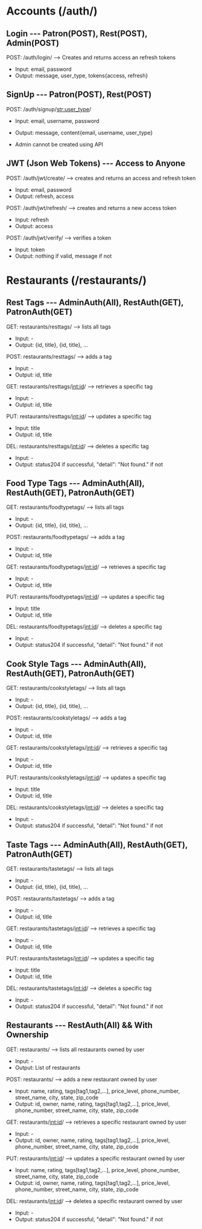 # Accounts (/auth/)
## Login --- Patron(POST), Rest(POST), Admin(POST)
POST: /auth/login/ --> Creates and returns access an refresh tokens
* Input: email, password
* Output: message, user_type, tokens{access, refresh}

## SignUp --- Patron(POST), Rest(POST)
POST: /auth/signup/<str:user_type>/
* Input: email, username, password
* Output: message, content{email, username, user_type}

* Admin cannot be created using API

## JWT (Json Web Tokens) --- Access to Anyone
POST: /auth/jwt/create/ --> creates and returns an access and refresh token
* Input: email, password
* Output: refresh, access

POST: /auth/jwt/refresh/ --> creates and returns a new access token
* Input: refresh
* Output: access

POST: /auth/jwt/verify/ --> verifies a token
* Input: token
* Output: nothing if valid, message if not

# Restaurants (/restaurants/)
## Rest Tags --- AdminAuth(All), RestAuth(GET), PatronAuth(GET)
GET: restaurants/resttags/ --> lists all tags
* Input: -
* Output: {id, title}, {id, title}, ...

POST: restaurants/resttags/ --> adds a tag
* Input: -
* Output: id, title

GET: restaurants/resttags/<int:id>/ --> retrieves a specific tag
* Input: -
* Output: id, title

PUT: restaurants/resttags/<int:id>/ --> updates a specific tag
* Input: title
* Output: id, title

DEL: restaurants/resttags/<int:id>/ --> deletes a specific tag
* Input: -
* Output: status204 if successful, "detail": "Not found." if not

## Food Type Tags --- AdminAuth(All), RestAuth(GET), PatronAuth(GET)
GET: restaurants/foodtypetags/ --> lists all tags
* Input: -
* Output: {id, title}, {id, title}, ...

POST: restaurants/foodtypetags/ --> adds a tag
* Input: -
* Output: id, title

GET: restaurants/foodtypetags/<int:id>/ --> retrieves a specific tag
* Input: -
* Output: id, title

PUT: restaurants/foodtypetags/<int:id>/ --> updates a specific tag
* Input: title
* Output: id, title

DEL: restaurants/foodtypetags/<int:id>/ --> deletes a specific tag
* Input: -
* Output: status204 if successful, "detail": "Not found." if not


## Cook Style Tags --- AdminAuth(All), RestAuth(GET), PatronAuth(GET)
GET: restaurants/cookstyletags/ --> lists all tags
* Input: -
* Output: {id, title}, {id, title}, ...

POST: restaurants/cookstyletags/ --> adds a tag
* Input: -
* Output: id, title

GET: restaurants/cookstyletags/<int:id>/ --> retrieves a specific tag
* Input: -
* Output: id, title

PUT: restaurants/cookstyletags/<int:id>/ --> updates a specific tag
* Input: title
* Output: id, title

DEL: restaurants/cookstyletags/<int:id>/ --> deletes a specific tag
* Input: -
* Output: status204 if successful, "detail": "Not found." if not


## Taste Tags --- AdminAuth(All), RestAuth(GET), PatronAuth(GET)
GET: restaurants/tastetags/ --> lists all tags
* Input: -
* Output: {id, title}, {id, title}, ...

POST: restaurants/tastetags/ --> adds a tag
* Input: -
* Output: id, title

GET: restaurants/tastetags/<int:id>/ --> retrieves a specific tag
* Input: -
* Output: id, title

PUT: restaurants/tastetags/<int:id>/ --> updates a specific tag
* Input: title
* Output: id, title

DEL: restaurants/tastetags/<int:id>/ --> deletes a specific tag
* Input: -
* Output: status204 if successful, "detail": "Not found." if not

## Restaurants --- RestAuth(All) && With Ownership
GET: restaurants/ --> lists all restaurants owned by user
* Input: -
* Output: List of restaurants

POST: restaurants/ --> adds a new restaurant owned by user
* Input: name, rating, tags[tag1,tag2,...], price_level, phone_number, 
                    street_name, city, state, zip_code
* Output: id, owner, name, rating, tags[tag1,tag2,...], price_level,
                    phone_number, street_name, city, state, zip_code

GET: restaurants/<int:id>/ --> retrieves a specific restaurant owned by user
* Input: -
* Output: id, owner, name, rating, tags[tag1,tag2,...], price_level,
                    phone_number, street_name, city, state, zip_code

PUT: restaurants/<int:id>/ --> updates a specific restaurant owned by user
* Input: name, rating, tags[tag1,tag2,...], price_level, phone_number, 
                    street_name, city, state, zip_code
* Output: id, owner, name, rating, tags[tag1,tag2,...], price_level,
                    phone_number, street_name, city, state, zip_code

DEL: restaurants/<int:id>/ --> deletes a specific restaurant owned by user
* Input: -
* Output: status204 if successful, "detail": "Not found." if not